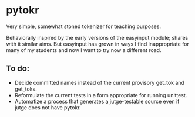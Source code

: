 # pytokr

Very simple, somewhat stoned tokenizer for teaching purposes.

Behaviorally inspired by the early versions of the easyinput 
module; shares with it similar aims. But easyinput has grown 
in ways I find inappropriate for many of my students and now
I want to try now a different road.

## To do: 

- Decide committed names instead of the current provisory
get_tok and get_toks.
- Reformulate the current tests in a form appropriate for 
running unittest.
- Automatize a process that generates a jutge-testable 
source even if jutge does not have pytokr.
